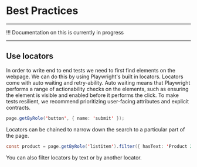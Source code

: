 # **Best Practices** 
----------------------------------------------
!!! Documentation on this is currently in progress

-----------------------------------------------

## Use locators

In order to write end to end tests we need to first find elements on the webpage. We can do this by using Playwright's built in locators. Locators come with auto waiting and retry-ability. Auto waiting means that Playwright performs a range of actionability checks on the elements, such as ensuring the element is visible and enabled before it performs the click. To make tests resilient, we recommend prioritizing user-facing attributes and explicit contracts.

```java
page.getByRole('button', { name: 'submit' });

```

Locators can be chained to narrow down the search to a particular part of the page.

```java
const product = page.getByRole('listitem').filter({ hasText: 'Product 2' });
```

You can also filter locators by text or by another locator.

